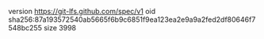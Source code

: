 version https://git-lfs.github.com/spec/v1
oid sha256:87a193572540ab5665f6b9c6851f9ea123ea2e9a9a2fed2df80646f7548bc255
size 3998
